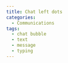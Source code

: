 ```yaml
---
title: Chat left dots
categories:
  - Communications
tags:
  - chat bubble
  - text
  - message
  - typing
---
```

